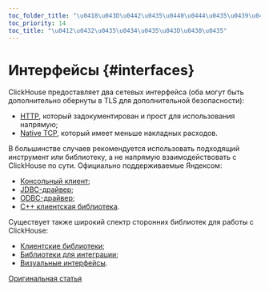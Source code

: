 ```yaml
---
toc_folder_title: "\u0418\u043D\u0442\u0435\u0440\u0444\u0435\u0439\u0441\u044B"
toc_priority: 14
toc_title: "\u0412\u0432\u0435\u0434\u0435\u043D\u0438\u0435"
---
```


# Интерфейсы {#interfaces}

ClickHouse предоставляет два сетевых интерфейса (оба могут быть дополнительно обернуты в TLS для дополнительной безопасности):

-   [HTTP](http.md), который задокументирован и прост для использования напрямую;
-   [Native TCP](tcp.md), который имеет меньше накладных расходов.

В большинстве случаев рекомендуется использовать подходящий инструмент или библиотеку, а не напрямую взаимодействовать с ClickHouse по сути. Официально поддерживаемые Яндексом:

-   [Консольный клиент](cli.md);
-   [JDBC-драйвер](jdbc.md);
-   [ODBC-драйвер](odbc.md);
-   [C++ клиентская библиотека](cpp.md).

Существует также широкий спектр сторонних библиотек для работы с ClickHouse:

-   [Клиентские библиотеки](third-party/client-libraries.md);
-   [Библиотеки для интеграции](third-party/integrations.md);
-   [Визуальные интерфейсы](third-party/gui.md).

[Оригинальная статья](https://clickhouse.tech/docs/ru/interfaces/) <!--hide-->
